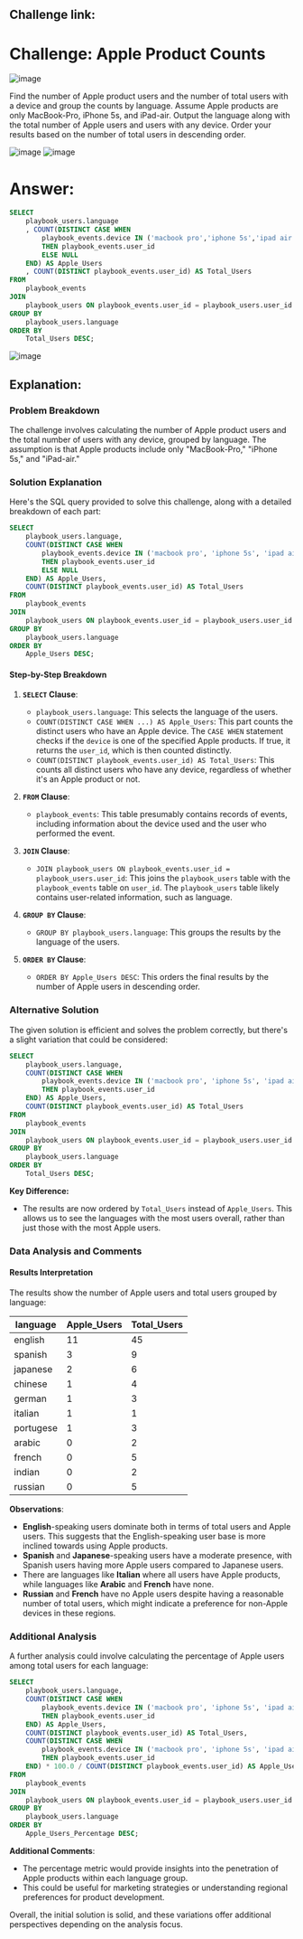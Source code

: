 ## Challenge link:

# Challenge: Apple Product Counts

![image](https://github.com/user-attachments/assets/a203e480-62b3-4bfb-b065-daea6a87e51d)

Find the number of Apple product users and the number of total users with a device and group the counts by language. Assume Apple products are only MacBook-Pro, iPhone 5s, and iPad-air. Output the language along with the total number of Apple users and users with any device. Order your results based on the number of total users in descending order.

![image](https://github.com/user-attachments/assets/cc5367e3-edbb-4cce-935c-cb6c906d3182) ![image](https://github.com/user-attachments/assets/d6c1639f-aeb1-411b-92da-76ea9c9e6cfe)

# Answer:

``` sql
SELECT 
    playbook_users.language
    , COUNT(DISTINCT CASE WHEN 
        playbook_events.device IN ('macbook pro','iphone 5s','ipad air')
        THEN playbook_events.user_id
        ELSE NULL
    END) AS Apple_Users
    , COUNT(DISTINCT playbook_events.user_id) AS Total_Users
FROM 
    playbook_events
JOIN 
    playbook_users ON playbook_events.user_id = playbook_users.user_id
GROUP BY 
    playbook_users.language
ORDER BY 
    Total_Users DESC;
``` 
![image](https://github.com/user-attachments/assets/44ab4cd8-248c-4616-a22e-38b0e82dcc64)

## Explanation:
### Problem Breakdown

The challenge involves calculating the number of Apple product users and the total number of users with any device, grouped by language. The assumption is that Apple products include only "MacBook-Pro," "iPhone 5s," and "iPad-air."

### Solution Explanation

Here's the SQL query provided to solve this challenge, along with a detailed breakdown of each part:

```sql
SELECT 
    playbook_users.language,
    COUNT(DISTINCT CASE WHEN 
        playbook_events.device IN ('macbook pro', 'iphone 5s', 'ipad air')
        THEN playbook_events.user_id
        ELSE NULL
    END) AS Apple_Users,
    COUNT(DISTINCT playbook_events.user_id) AS Total_Users
FROM 
    playbook_events
JOIN 
    playbook_users ON playbook_events.user_id = playbook_users.user_id
GROUP BY 
    playbook_users.language
ORDER BY 
    Apple_Users DESC;
```

#### Step-by-Step Breakdown

1. **`SELECT` Clause**:
   - `playbook_users.language`: This selects the language of the users.
   - `COUNT(DISTINCT CASE WHEN ...) AS Apple_Users`: This part counts the distinct users who have an Apple device. The `CASE WHEN` statement checks if the `device` is one of the specified Apple products. If true, it returns the `user_id`, which is then counted distinctly.
   - `COUNT(DISTINCT playbook_events.user_id) AS Total_Users`: This counts all distinct users who have any device, regardless of whether it's an Apple product or not.

2. **`FROM` Clause**:
   - `playbook_events`: This table presumably contains records of events, including information about the device used and the user who performed the event.

3. **`JOIN` Clause**:
   - `JOIN playbook_users ON playbook_events.user_id = playbook_users.user_id`: This joins the `playbook_users` table with the `playbook_events` table on `user_id`. The `playbook_users` table likely contains user-related information, such as language.

4. **`GROUP BY` Clause**:
   - `GROUP BY playbook_users.language`: This groups the results by the language of the users.

5. **`ORDER BY` Clause**:
   - `ORDER BY Apple_Users DESC`: This orders the final results by the number of Apple users in descending order.

### Alternative Solution

The given solution is efficient and solves the problem correctly, but there's a slight variation that could be considered:

```sql
SELECT 
    playbook_users.language,
    COUNT(DISTINCT CASE WHEN 
        playbook_events.device IN ('macbook pro', 'iphone 5s', 'ipad air')
        THEN playbook_events.user_id
    END) AS Apple_Users,
    COUNT(DISTINCT playbook_events.user_id) AS Total_Users
FROM 
    playbook_events
JOIN 
    playbook_users ON playbook_events.user_id = playbook_users.user_id
GROUP BY 
    playbook_users.language
ORDER BY 
    Total_Users DESC;
```

**Key Difference:**
- The results are now ordered by `Total_Users` instead of `Apple_Users`. This allows us to see the languages with the most users overall, rather than just those with the most Apple users.

### Data Analysis and Comments

#### Results Interpretation

The results show the number of Apple users and total users grouped by language:

| language  | Apple_Users | Total_Users |
|-----------|-------------|-------------|
| english   | 11          | 45          |
| spanish   | 3           | 9           |
| japanese  | 2           | 6           |
| chinese   | 1           | 4           |
| german    | 1           | 3           |
| italian   | 1           | 1           |
| portugese | 1           | 3           |
| arabic    | 0           | 2           |
| french    | 0           | 5           |
| indian    | 0           | 2           |
| russian   | 0           | 5           |

**Observations**:
- **English**-speaking users dominate both in terms of total users and Apple users. This suggests that the English-speaking user base is more inclined towards using Apple products.
- **Spanish** and **Japanese**-speaking users have a moderate presence, with Spanish users having more Apple users compared to Japanese users.
- There are languages like **Italian** where all users have Apple products, while languages like **Arabic** and **French** have none.
- **Russian** and **French** have no Apple users despite having a reasonable number of total users, which might indicate a preference for non-Apple devices in these regions.

### Additional Analysis

A further analysis could involve calculating the percentage of Apple users among total users for each language:

```sql
SELECT 
    playbook_users.language,
    COUNT(DISTINCT CASE WHEN 
        playbook_events.device IN ('macbook pro', 'iphone 5s', 'ipad air')
        THEN playbook_events.user_id
    END) AS Apple_Users,
    COUNT(DISTINCT playbook_events.user_id) AS Total_Users,
    COUNT(DISTINCT CASE WHEN 
        playbook_events.device IN ('macbook pro', 'iphone 5s', 'ipad air')
        THEN playbook_events.user_id
    END) * 100.0 / COUNT(DISTINCT playbook_events.user_id) AS Apple_Users_Percentage
FROM 
    playbook_events
JOIN 
    playbook_users ON playbook_events.user_id = playbook_users.user_id
GROUP BY 
    playbook_users.language
ORDER BY 
    Apple_Users_Percentage DESC;
```

**Additional Comments**:
- The percentage metric would provide insights into the penetration of Apple products within each language group.
- This could be useful for marketing strategies or understanding regional preferences for product development.

Overall, the initial solution is solid, and these variations offer additional perspectives depending on the analysis focus.

